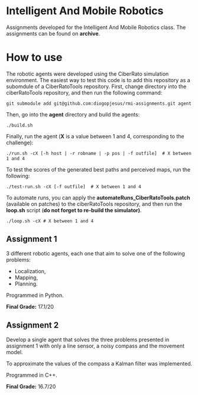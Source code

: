 # Intelligent And Mobile Robotics
Assignments developed for the Intelligent And Mobile Robotics class.
The assignments can be found on **archive**.
# How to use
The robotic agents were developed using the CiberRato simulation environment.
The easiest way to test this code is to add this repository as a subomdule of a CiberRatoTools repository.
First, change directory into the ciberRatoTools repository, and then run the following command:
```
git submodule add git@github.com:diogopjesus/rmi-assignments.git agent
```
Then, go into the **agent** directory and build the agents:
```
./build.sh
```
Finally, run the agent (**X** is a value between 1 and 4, corresponding to the challenge):
```
./run.sh -cX [-h host | -r robname | -p pos | -f outfile]  # X between 1 and 4
```
To test the scores of the generated best paths and perceived maps, run the following:
```
./test-run.sh -cX [-f outfile]  # X between 1 and 4
```
To automate runs, you can apply the **automateRuns_CiberRatoTools.patch** (available on patches) to the ciberRatoTools repository, and then run the **loop.sh** script (**do not forget to re-build the simulator)**.
```
./loop.sh -cX # X between 1 and 4
```

## Assignment 1
3 different robotic agents, each one that aim to solve one of the following problems:
- Localization,
- Mapping,
- Planning.

Programmed in Python.

**Final Grade:** 17.1/20
  
## Assignment 2
Develop a single agent that solves the three problems presented in assignment 1 with only a line sensor, a noisy compass and the movement model.

To approximate the values of the compass a Kalman filter was implemented.

Programmed in C++.

**Final Grade:** 16.7/20
